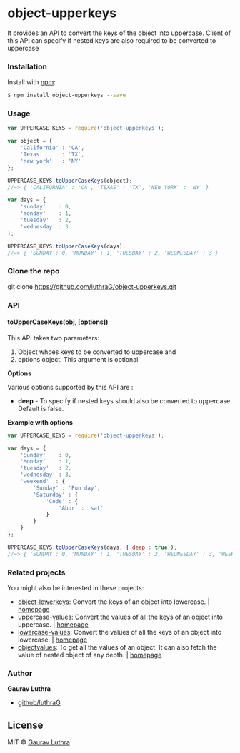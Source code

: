 # object-upperkeys
It provides an API to convert the keys of the object into uppercase. Client of this API can specify if nested keys are also required to be converted to uppercase

### Installation

Install with [npm](https://www.npmjs.com/):

```sh
$ npm install object-upperkeys --save
```

### Usage

```javascript
var UPPERCASE_KEYS = require('object-upperkeys');

var object = {
    'California' : 'CA',
    'Texas'      : 'TX',
    'new york'   : 'NY' 
};

UPPERCASE_KEYS.toUpperCaseKeys(object);
//=> { 'CALIFORNIA' : 'CA', 'TEXAS' : 'TX', 'NEW YORK' : 'NY' }

var days = {
    'sunday'    : 0,
    'monday'    : 1,
    'tuesday'   : 2,
    'wednesday' : 3
};

UPPERCASE_KEYS.toUpperCaseKeys(days);
//=> { 'SUNDAY': 0, 'MONDAY' : 1, 'TUESDAY' : 2, 'WEDNESDAY' : 3 }

```

### Clone the repo

git clone https://github.com/luthraG/object-upperkeys.git

### API

#### toUpperCaseKeys(obj, [options])

This API takes two parameters:
1. Object whoes keys to be converted to uppercase and 
2. options object. This argument is optional


**Options**

Various options supported by this API are :
- **deep** - To specify if nested keys should also be converted to uppercase. Default is false.

**Example with options**

```javascript
var UPPERCASE_KEYS = require('object-upperkeys');

var days = {
    'Sunday'    : 0,
    'Monday'    : 1,
    'tuesday'   : 2,
    'wednesday' : 3,
    'weekend'  : {
        'Sunday' : 'Fun day',
        'Saturday' : {
            'Code' : {
                'Abbr' : 'sat'
            }
        }
    }
};

UPPERCASE_KEYS.toUpperCaseKeys(days, { deep : true});
//=> { 'SUNDAY': 0, 'MONDAY' : 1, 'TUESDAY' : 2, 'WEDNESDAY' : 3, 'WEEKEND' : 'SUNDAY' : 'Fun day', 'SATURDAY' : { 'CODE' : { 'ABBR' : 'sat' } } }

```

### Related projects

You might also be interested in these projects:

* [object-lowerkeys](https://www.npmjs.com/package/object-lowerkeys): Convert the keys of an object into lowercase. | [homepage](https://github.com/luthraG/object-lowerkeys.git)
* [uppercase-values](https://www.npmjs.com/package/uppercase-values): Convert the values of all the keys of an object into uppercase. | [homepage](https://github.com/luthraG/uppercase-values.git)
* [lowercase-values](https://www.npmjs.com/package/lowercase-values): Convert the values of all the keys of an object into lowercase. | [homepage](https://github.com/luthraG/lowercase-values.git)
* [objectvalues](https://www.npmjs.com/package/objectvalues): To get all the values of an object. It can also fetch the value of nested object of any depth. | [homepage](https://github.com/luthraG/objectvalues.git)

### Author

**Gaurav Luthra**

* [github/luthraG](https://github.com/luthraG)

## License

MIT © [Gaurav Luthra](luthra.zenith@gmail.com)
